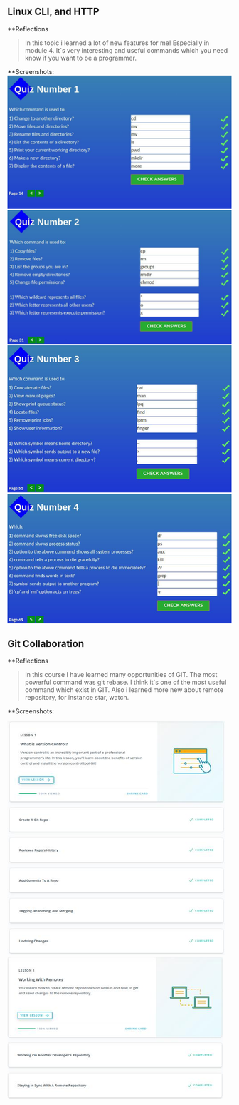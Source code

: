 ## Linux CLI, and HTTP
**Reflections

> In this topic i learned a lot of new features for me!
> Especially in module 4. It`s very interesting and useful commands which you need know if you want to be a programmer.

**Screenshots:
![1:](task_linux_cli/photo_2019-09-19_23-14-37.jpg)
![2:](task_linux_cli/photo_2019-09-19_23-14-31.jpg)
![3:](task_linux_cli/photo_2019-09-19_23-14-25.jpg)
![4:](task_linux_cli/photo_2019-09-19_23-14-16.jpg)

## Git Collaboration
**Reflections

> In this course I have learned many opportunities of GIT.
> The most powerful command was git rebase.
> I think it`s one of the most useful command which exist in GIT.
> Also i learned more new about remote repository, for instance star, watch.

**Screenshots:

![1:](task_git_collaboration/photo_2019-09-21_16-44-01.jpg)
![2:](task_git_collaboration/photo_2019-09-21_16-44-35.jpg)
